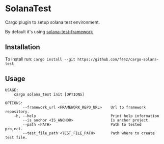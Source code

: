 # SolanaTest
Cargo plugin to setup solana test environment.

By default it's using [solana-test-framework](https://github.com/lowprivuser/solana-test-framework)

## Installation

To install run: `cargo install --git https://github.com/f44z/cargo-solana-test`

## Usage
```
USAGE:
    cargo solana_test init [OPTIONS]

OPTIONS:
        --framework_url <FRAMEWORK_REPO_URL>    Url to framework repository.
    -h, --help                                  Print help information
        --is_anchor <IS_ANCHOR>                 Is anchor project.
        --path <PATH>                           Path to tested project.
        --test_file_path <TEST_FILE_PATH>       Path where to create test file.
```
